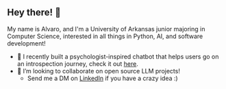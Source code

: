 ## Hey there! 👋

My name is Alvaro, and I'm a University of Arkansas junior majoring in Computer Science, interested in all things in Python, AI, and software development!

- 🌱 I recently built a psychologist-inspired chatbot that helps users go on an introspection journey, check it out [here](https://github.com/alvagarciia/eunoia).
- 👯 I’m looking to collaborate on open source LLM projects!
  - Send me a DM on [LinkedIn](http://linkedin.com/in/alvaro-garciam) if you have a crazy idea :)

<!--
**alvagarciia/alvagarciia** is a ✨ _special_ ✨ repository because its `README.md` (this file) appears on your GitHub profile.

Here are some ideas to get you started:

- 🔭 I’m currently working on ...
- 🌱 I’m currently learning ...
- 👯 I’m looking to collaborate on ...
- 🤔 I’m looking for help with ...
- 💬 Ask me about ...
- 📫 How to reach me: ...
- 😄 Pronouns: ...
- ⚡ Fun fact: ...
-->
